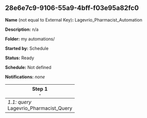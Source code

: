 ## 28e6e7c9-9106-55a9-4bff-f03e95a82fc0

**Name** (not equal to External Key)**:** Lagevrio_Pharmacist_Automation

**Description:** n/a

**Folder:** my automations/

**Started by:** Schedule

**Status:** Ready

**Schedule:** Not defined

**Notifications:** _none_


| Step 1<br>_<small>-</small>_ |
| --- |
| _1.1: query_<br>Lagevrio_Pharmacist_Query |
